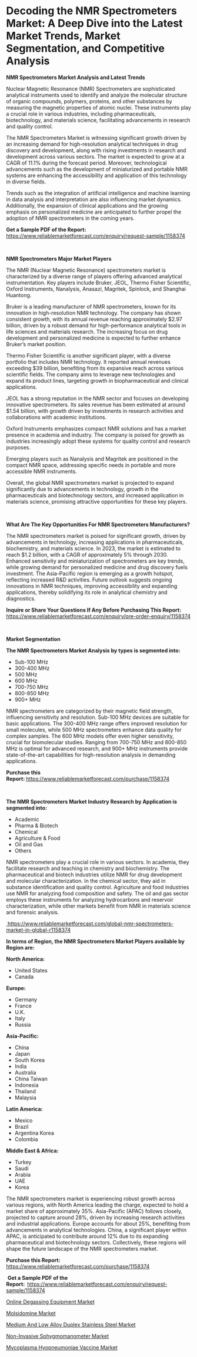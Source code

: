 <p><h1>Decoding the NMR Spectrometers Market: A Deep Dive into the Latest Market Trends, Market Segmentation, and Competitive Analysis</h1></p><p><strong>NMR Spectrometers Market Analysis and Latest Trends</strong></p>
<p><p>Nuclear Magnetic Resonance (NMR) Spectrometers are sophisticated analytical instruments used to identify and analyze the molecular structure of organic compounds, polymers, proteins, and other substances by measuring the magnetic properties of atomic nuclei. These instruments play a crucial role in various industries, including pharmaceuticals, biotechnology, and materials science, facilitating advancements in research and quality control.</p><p>The NMR Spectrometers Market is witnessing significant growth driven by an increasing demand for high-resolution analytical techniques in drug discovery and development, along with rising investments in research and development across various sectors. The market is expected to grow at a CAGR of 11.1% during the forecast period. Moreover, technological advancements such as the development of miniaturized and portable NMR systems are enhancing the accessibility and application of this technology in diverse fields. </p><p>Trends such as the integration of artificial intelligence and machine learning in data analysis and interpretation are also influencing market dynamics. Additionally, the expansion of clinical applications and the growing emphasis on personalized medicine are anticipated to further propel the adoption of NMR spectrometers in the coming years.</p></p>
<p><strong>Get a Sample PDF of the Report:&nbsp;</strong> <a href="https://www.reliablemarketforecast.com/enquiry/request-sample/1158374?utm_campaign=1842&utm_medium=2&utm_source=Github&utm_content=ia&utm_term=05122024&utm_id=nmr-spectrometers">https://www.reliablemarketforecast.com/enquiry/request-sample/1158374</a></p>
<p>&nbsp;</p>
<p><strong>NMR Spectrometers Major Market Players</strong></p>
<p><p>The NMR (Nuclear Magnetic Resonance) spectrometers market is characterized by a diverse range of players offering advanced analytical instrumentation. Key players include Bruker, JEOL, Thermo Fisher Scientific, Oxford Instruments, Nanalysis, Anasazi, Magritek, Spinlock, and Shanghai Huantong.</p><p>Bruker is a leading manufacturer of NMR spectrometers, known for its innovation in high-resolution NMR technology. The company has shown consistent growth, with its annual revenue reaching approximately $2.97 billion, driven by a robust demand for high-performance analytical tools in life sciences and materials research. The increasing focus on drug development and personalized medicine is expected to further enhance Bruker’s market position.</p><p>Thermo Fisher Scientific is another significant player, with a diverse portfolio that includes NMR technology. It reported annual revenues exceeding $39 billion, benefiting from its expansive reach across various scientific fields. The company aims to leverage new technologies and expand its product lines, targeting growth in biopharmaceutical and clinical applications.</p><p>JEOL has a strong reputation in the NMR sector and focuses on developing innovative spectrometers. Its sales revenue has been estimated at around $1.54 billion, with growth driven by investments in research activities and collaborations with academic institutions. </p><p>Oxford Instruments emphasizes compact NMR solutions and has a market presence in academia and industry. The company is poised for growth as industries increasingly adopt these systems for quality control and research purposes.</p><p>Emerging players such as Nanalysis and Magritek are positioned in the compact NMR space, addressing specific needs in portable and more accessible NMR instruments.</p><p>Overall, the global NMR spectrometers market is projected to expand significantly due to advancements in technology, growth in the pharmaceuticals and biotechnology sectors, and increased application in materials science, promising attractive opportunities for these key players.</p></p>
<p>&nbsp;</p>
<p><strong>What Are The Key Opportunities For NMR Spectrometers Manufacturers?</strong></p>
<p><p>The NMR spectrometers market is poised for significant growth, driven by advancements in technology, increasing applications in pharmaceuticals, biochemistry, and materials science. In 2023, the market is estimated to reach $1.2 billion, with a CAGR of approximately 5% through 2030. Enhanced sensitivity and miniaturization of spectrometers are key trends, while growing demand for personalized medicine and drug discovery fuels investment. The Asia-Pacific region is emerging as a growth hotspot, reflecting increased R&D activities. Future outlook suggests ongoing innovations in NMR techniques, improving accessibility and expanding applications, thereby solidifying its role in analytical chemistry and diagnostics.</p></p>
<p><strong>Inquire or Share Your Questions If Any Before Purchasing This Report:</strong> <a href="https://www.reliablemarketforecast.com/enquiry/pre-order-enquiry/1158374?utm_campaign=1842&utm_medium=2&utm_source=Github&utm_content=ia&utm_term=05122024&utm_id=nmr-spectrometers">https://www.reliablemarketforecast.com/enquiry/pre-order-enquiry/1158374</a></p>
<p>&nbsp;</p>
<p><strong>Market Segmentation</strong></p>
<p><strong>The NMR Spectrometers Market Analysis by types is segmented into:</strong></p>
<p><ul><li>Sub-100 MHz</li><li>300-400 MHz</li><li>500 MHz</li><li>600 MHz</li><li>700-750 MHz</li><li>800-850 MHz</li><li>900+ MHz</li></ul></p>
<p><p>NMR spectrometers are categorized by their magnetic field strength, influencing sensitivity and resolution. Sub-100 MHz devices are suitable for basic applications. The 300-400 MHz range offers improved resolution for small molecules, while 500 MHz spectrometers enhance data quality for complex samples. The 600 MHz models offer even higher sensitivity, crucial for biomolecular studies. Ranging from 700-750 MHz and 800-850 MHz is optimal for advanced research, and 900+ MHz instruments provide state-of-the-art capabilities for high-resolution analysis in demanding applications.</p></p>
<p><strong>Purchase this Report:&nbsp;</strong><a href="https://www.reliablemarketforecast.com/purchase/1158374?utm_campaign=1842&utm_medium=2&utm_source=Github&utm_content=ia&utm_term=05122024&utm_id=nmr-spectrometers">https://www.reliablemarketforecast.com/purchase/1158374</a></p>
<p>&nbsp;</p>
<p><strong>The NMR Spectrometers Market Industry Research by Application is segmented into:</strong></p>
<p><ul><li>Academic</li><li>Pharma & Biotech</li><li>Chemical</li><li>Agriculture & Food</li><li>Oil and Gas</li><li>Others</li></ul></p>
<p><p>NMR spectrometers play a crucial role in various sectors. In academia, they facilitate research and teaching in chemistry and biochemistry. The pharmaceutical and biotech industries utilize NMR for drug development and molecular characterization. In the chemical sector, they aid in substance identification and quality control. Agriculture and food industries use NMR for analyzing food composition and safety. The oil and gas sector employs these instruments for analyzing hydrocarbons and reservoir characterization, while other markets benefit from NMR in materials science and forensic analysis.</p></p>
<p><a href="https://www.reliablemarketforecast.com/global-nmr-spectrometers-market-in-global-r1158374?utm_campaign=1842&utm_medium=2&utm_source=Github&utm_content=ia&utm_term=05122024&utm_id=nmr-spectrometers">&nbsp;https://www.reliablemarketforecast.com/global-nmr-spectrometers-market-in-global-r1158374</a></p>
<p><strong>In terms of Region, the NMR Spectrometers Market Players available by Region are:</strong></p>
<p>
    <p> <strong> North America: </strong>
        <ul>
            <li>United States</li>
            <li>Canada</li>
        </ul>
        </p> 
    <p> <strong> Europe: </strong>
        <ul>
            <li>Germany</li>
            <li>France</li>
            <li>U.K.</li>
            <li>Italy</li>
            <li>Russia</li>
        </ul>
        </p> 
    <p> <strong> Asia-Pacific: </strong>
        <ul>
            <li>China</li>
            <li>Japan</li>
            <li>South Korea</li>
            <li>India</li>
            <li>Australia</li>
            <li>China Taiwan</li>
            <li>Indonesia</li>
            <li>Thailand</li>
            <li>Malaysia</li>
        </ul>
        </p> 
    <p> <strong> Latin America: </strong>
        <ul>
            <li>Mexico</li>
            <li>Brazil</li>
            <li>Argentina Korea</li>
            <li>Colombia</li>
        </ul>
        </p> 
    <p> <strong> Middle East & Africa: </strong>
        <ul>
            <li>Turkey</li>
            <li>Saudi</li>
            <li>Arabia</li>
            <li>UAE</li>
            <li>Korea</li>
        </ul>
    </p>
    </p>
<p><p>The NMR spectrometers market is experiencing robust growth across various regions, with North America leading the charge, expected to hold a market share of approximately 35%. Asia-Pacific (APAC) follows closely, projected to capture around 28%, driven by increasing research activities and industrial applications. Europe accounts for about 25%, benefiting from advancements in analytical technologies. China, a significant player within APAC, is anticipated to contribute around 12% due to its expanding pharmaceutical and biotechnology sectors. Collectively, these regions will shape the future landscape of the NMR spectrometers market.</p></p>
<p><strong>Purchase this Report: </strong><a href="https://www.reliablemarketforecast.com/purchase/1158374?utm_campaign=1842&utm_medium=2&utm_source=Github&utm_content=ia&utm_term=05122024&utm_id=nmr-spectrometers">https://www.reliablemarketforecast.com/purchase/1158374</a></p>
<p>&nbsp;<strong>Get a Sample PDF of the Report:&nbsp;&nbsp;</strong><a href="https://www.reliablemarketforecast.com/enquiry/request-sample/1158374?utm_campaign=1842&utm_medium=2&utm_source=Github&utm_content=ia&utm_term=05122024&utm_id=nmr-spectrometers">https://www.reliablemarketforecast.com/enquiry/request-sample/1158374</a></p>
<p><strong></strong></p>
<p><p><a href="https://issuu.com/reportprime-2/docs/online-degassing-equipment-market-size-2030.pptx?utm_campaign=1842&utm_medium=2&utm_source=Github&utm_content=ia&utm_term=05122024&utm_id=nmr-spectrometers">Online Degassing Equipment Market</a></p><p><a href="https://www.linkedin.com/pulse/pulse-molsidomine-rhythms-change-market-resonance-2024-2031-bppre?utm_campaign=1842&utm_medium=2&utm_source=Github&utm_content=ia&utm_term=05122024&utm_id=nmr-spectrometers">Molsidomine Market</a></p><p><a href="https://issuu.com/reportprime-2/docs/medium-and-low-alloy-duplex-stainless-steel-market?utm_campaign=1842&utm_medium=2&utm_source=Github&utm_content=ia&utm_term=05122024&utm_id=nmr-spectrometers">Medium And Low Alloy Duplex Stainless Steel Market</a></p><p><a href="https://github.com/RoccoManning/Market-Research-Report-List-7/blob/main/non-invasive-sphygmomanometer-market.md?utm_campaign=1842&utm_medium=2&utm_source=Github&utm_content=ia&utm_term=05122024&utm_id=nmr-spectrometers">Non-Invasive Sphygmomanometer Market</a></p><p><a href="https://www.linkedin.com/pulse/mycoplasma-hyopneumoniae-vaccine-market-growth-analysis-d7p9e?utm_campaign=1842&utm_medium=2&utm_source=Github&utm_content=ia&utm_term=05122024&utm_id=nmr-spectrometers">Mycoplasma Hyopneumoniae Vaccine Market</a></p></p>